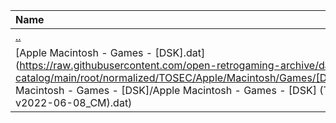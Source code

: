 |Name|Size|
|:---|---:|
|[..](../index.html)|DIR|
|[Apple Macintosh - Games - [DSK].dat](https://raw.githubusercontent.com/open-retrogaming-archive/dat-catalog/main/root/normalized/TOSEC/Apple/Macintosh/Games/[DSK]/Apple Macintosh - Games - [DSK]/Apple Macintosh - Games - [DSK] (TOSEC-v2022-06-08_CM).dat)|4394|
